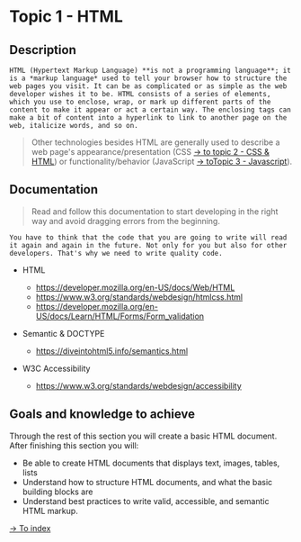 # Topic 1 - HTML

## Description

```
HTML (Hypertext Markup Language) **is not a programming language**; it is a *markup language* used to tell your browser how to structure the web pages you visit. It can be as complicated or as simple as the web developer wishes it to be. HTML consists of a series of elements, which you use to enclose, wrap, or mark up different parts of the content to make it appear or act a certain way. The enclosing tags can make a bit of content into a hyperlink to link to another page on the web, italicize words, and so on.
```

> Other technologies besides HTML are generally used to describe a web page's appearance/presentation (CSS [ -> to topic 2 - CSS & HTML](./docs/topic2.md)) or functionality/behavior (JavaScript [ -> toTopic 3 - Javascript](./docs/topic3.md)).

## Documentation

> Read and follow this documentation to start developing in the right way and avoid dragging errors from the beginning.

```
You have to think that the code that you are going to write will read it again and again in the future. Not only for you but also for other developers. That's why we need to write quality code.
```

- HTML
  - https://developer.mozilla.org/en-US/docs/Web/HTML
  - https://www.w3.org/standards/webdesign/htmlcss.html
  - https://developer.mozilla.org/en-US/docs/Learn/HTML/Forms/Form_validation

- Semantic & DOCTYPE
  - https://diveintohtml5.info/semantics.html

- W3C Accessibility
  - https://www.w3.org/standards/webdesign/accessibility

## Goals and knowledge to achieve

Through the rest of this section you will create a basic HTML document. After finishing this section you will:

- Be able to create HTML documents that displays text, images, tables, lists
- Understand how to structure HTML documents, and what the basic building blocks are
- Understand best practices to write valid, accessible, and semantic HTML markup.

[-> To index](../README.md#title)